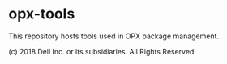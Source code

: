 # opx-tools

This repository hosts tools used in OPX package management.

(c) 2018 Dell Inc. or its subsidiaries. All Rights Reserved.
